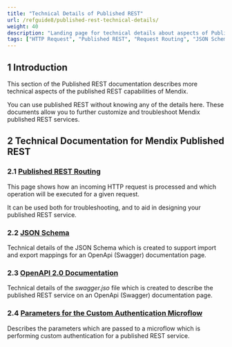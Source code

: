 ```yaml
---
title: "Technical Details of Published REST"
url: /refguide8/published-rest-technical-details/
weight: 40
description: "Landing page for technical details about aspects of Published REST"
tags: ["HTTP Request", "Published REST", "Request Routing", "JSON Schema", "Swagger", "OpenApi", "Documentation", "custom authentication"]
---
```


## 1 Introduction

This section of the Published REST documentation describes more technical aspects of the published REST capabilities of Mendix.

You can use published REST without knowing any of the details here. These documents allow you to further customize and troubleshoot Mendix published REST services.

## 2 Technical Documentation for Mendix Published REST

### 2.1 [Published REST Routing](/refguide8/published-rest-routing/)

This page shows how an incoming HTTP request is processed and which operation will be executed for a given request.

It can be used both for troubleshooting, and to aid in designing your published REST service.

### 2.2 [JSON Schema](/refguide8/published-rest-service-json-schema/)

Technical details of the JSON Schema which is created to support import and export mappings for an OpenApi (Swagger) documentation page.

### 2.3 [OpenAPI 2.0 Documentation](/refguide8/open-api/)

Technical details of the *swagger.jso* file which is created to describe the published REST service on an OpenApi (Swagger) documentation page.

### 2.4 [Parameters for the Custom Authentication Microflow](/refguide8/published-rest-authentication-parameter/)

Describes the parameters which are passed to a microflow which is performing custom authentication for a published REST service.
